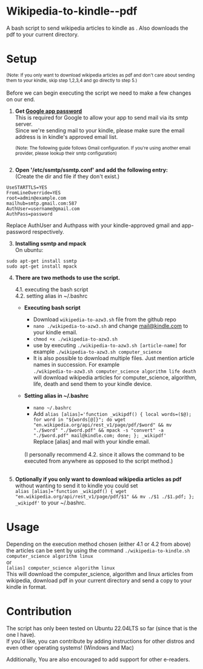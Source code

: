 # Wikipedia-to-kindle--pdf

A bash script to send wikipedia articles to kindle as . Also downloads the pdf to your current directory.

# Setup

<sup>(Note: If you only want to download wikipedia articles as pdf and don't care about sending them to your kindle, skip step 1,2,3,4 and go directly to step 5.)</sup><br><br>
Before we can begin executing the script we need to make a few changes on our end.<br>

1. <b>Get [Google app password](https://support.google.com/accounts/answer/185833?hl=en)</b><br>
   This is required for Google to allow your app to send mail via its smtp server.<br>
   Since we're sending mail to your kindle, please make sure the email address is in kindle's approved email list.

   <sup>(Note: The following guide follows Gmail configuration. If you're using another email provider, please lookup their smtp configuration)<br><br></sup>

2. <b>Open '/etc/ssmtp/ssmtp.conf' and add the following entry:</b>
   <br>
   (Create the dir and file if they don't exist.)

```
UseSTARTTLS=YES
FromLineOverride=YES
root=admin@example.com
mailhub=smtp.gmail.com:587
AuthUser=username@gmail.com
AuthPass=password
```

Replace AuthUser and Authpass with your kindle-approved gmail and app-password respectively.

3. <b>Installing ssmtp and mpack</b>
   <br>On ubuntu:

```
sudo apt-get install ssmtp
sudo apt-get install mpack
```

4.  <b>There are two methods to use the script.</b>
    <br>

    4.1. executing the bash script
    <br>
    4.2. setting alias in ~/.bashrc

    - <b>Executing bash script</b>
      <br>

      - Download `wikipedia-to-azw3.sh` file from the github repo
      - `nano ./wikipedia-to-azw3.sh` and change mail@kindle.com to your kindle email.
      - `chmod +x ./wikipedia-to-azw3.sh`
      - use by executing `./wikipedia-to-azw3.sh [article-name]` for example `./wikipedia-to-azw3.sh computer_science`
      - It is also possible to download multiple files. Just mention article names in succession. For example<br>
        `./wikipedia-to-azw3.sh computer_science algorithm life death` will download wikipedia articles for computer_science, algorithm, life, death and send them to your kindle device.

    - <b>Setting alias in ~/.bashrc</b>

      - `nano ~/.bashrc`
      - Add `alias [alias]='function _wikipdf() { local words=($@); for word in "${words[@]}"; do wget "en.wikipedia.org/api/rest_v1/page/pdf/$word" && mv "./$word" "./$word.pdf" && mpack -s "convert" -a "./$word.pdf" mail@kindle.com; done; }; _wikipdf'` <br>Replace [alias] and mail with your kindle email.

      <br>
         (I personally recommend 4.2. since it allows the command to be executed from anywhere as opposed to the script method.)<br><br>

5.  <b>Optionally if you only want to download wikipedia articles as pdf</b> without wanting to send it to kindle you could set<br> `alias [alias]='function _wikipdf() { wget "en.wikipedia.org/api/rest_v1/page/pdf/$1" && mv ./$1 ./$1.pdf; }; _wikipdf'` to your ~/.bashrc.<br>

# Usage

Depending on the execution method chosen (either 4.1 or 4.2 from above) the articles can be sent by using the command
`./wikipedia-to-kindle.sh computer_science algorithm linux` <br>
or<br>
`[alias] computer_science algorithm linux`<br>
This will download the computer_science, algorithm and linux articles from wikipedia, download pdf in your current directory and send a copy to your kindle in format.

# Contribution

The script has only been tested on Ubuntu 22.04LTS so far (since that is the one I have). <br>
If you'd like, you can contribute by adding instructions for other distros and even other operating systems! (Windows and Mac)

Additionally, You are also encouraged to add support for other e-readers.
